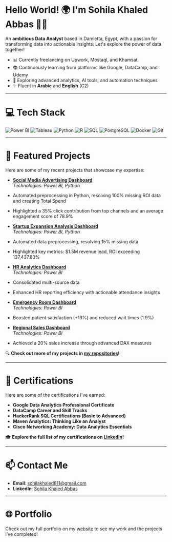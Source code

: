 # Hello World! 🌍 I'm Sohila Khaled Abbas 👋🏼
An **ambitious Data Analyst** based in Damietta, Egypt, with a passion for transforming data into actionable insights. Let's explore the power of data together!

- 📊 Currently freelancing on Upwork, Mostaql, and Khamsat.
- 📚 Continuously learning from platforms like Google, DataCamp, and Udemy
- 🌱 Exploring advanced analytics, AI tools, and automation techniques
- ✨ Fluent in **Arabic** and **English** (C2)

---

# 💻 Tech Stack
![Power BI](https://img.shields.io/badge/Power%20BI-%23F2C811.svg?style=for-the-badge&logo=powerbi&logoColor=white)
![Tableau](https://img.shields.io/badge/Tableau-E97627?style=for-the-badge&logo=tableau&logoColor=white)
![Python](https://img.shields.io/badge/python-%233776AB.svg?style=for-the-badge&logo=python&logoColor=white)
![R](https://img.shields.io/badge/R-%23276DC3.svg?style=for-the-badge&logo=r&logoColor=white)
![SQL](https://img.shields.io/badge/SQL-%2300758F.svg?style=for-the-badge&logo=sqlite&logoColor=white)
![PostgreSQL](https://img.shields.io/badge/PostgreSQL-%23316192.svg?style=for-the-badge&logo=postgresql&logoColor=white)
![Docker](https://img.shields.io/badge/Docker-%230db7ed.svg?style=for-the-badge&logo=docker&logoColor=white)
![Git](https://img.shields.io/badge/Git-%23F05033.svg?style=for-the-badge&logo=git&logoColor=white)

---

# 🚀 Featured Projects
Here are some of my recent projects that showcase my expertise:
- **[Social Media Advertising Dashboard](https://github.com/Sohila-Khaled-Abbas/Social-Media-Advertising-Dashboard)**  
*Technologies: Power BI, Python*  
- Automated preprocessing in Python, resolving 100% missing ROI data and creating Total Spend
- Highlighted a 35% click contribution from top channels and an average engagement score of 78.9%
- **[Startup Expansion Analysis Dashboard](https://github.com/Sohila-Khaled-Abbas/Startup-Expansion-Analysis-Dashboard)**  
*Technologies: Power BI, Python*  
- Automated data preprocessing, resolving 15% missing data
- Highlighted key metrics: $1.5M revenue lead, ROI exceeding 137,437.83%

- **[HR Analytics Dashboard](https://github.com/Sohila-Khaled-Abbas/HR-Analytics-Dashboard)**  
*Technologies: Power BI*  
- Consolidated multi-source data
- Enhanced HR reporting efficiency with actionable attendance insights

- **[Emergency Room Dashboard](https://github.com/Sohila-Khaled-Abbas/Emergency-Room-Dashboard)**  
*Technologies: Power BI*  
- Boosted patient satisfaction (+13%) and reduced wait times (1.9%)

- **[Regional Sales Dashboard](https://github.com/Sohila-Khaled-Abbas/regional-sales-dashboard)**  
*Technologies: Power BI*  
- Achieved a 20% sales increase through advanced DAX measures
  
🔍 **Check out more of my projects in [my repositories](https://github.com/Sohila-Khaled-Abbas?tab=repositories)!**

---

# 🌟 Certifications
Here are some of the certifications I've earned:
- **Google Data Analytics Professional Certificate**
- **DataCamp Career and Skill Tracks**
- **HackerRank SQL Certifications (Basic to Advanced)**
- **Maven Analytics: Thinking Like an Analyst**
- **Cisco Networking Academy: Data Analytics Essentials**

🎓 **Explore the full list of my certifications on [LinkedIn](https://www.linkedin.com/in/sohilakabbas/)!**

---

# 📫 Contact Me
- **Email**: [sohilakhaled811@gmail.com](mailto:sohilakhaled811@gmail.com)
- **LinkedIn**: [Sohila Khaled Abbas](https://www.linkedin.com/in/sohilakabbas/)

---

# 🌐 Portfolio

Check out my full portfolio on my [website](https://sohila-khaled-abbas.github.io/Portfolio/index.html) to see my work and the projects I’ve completed!
